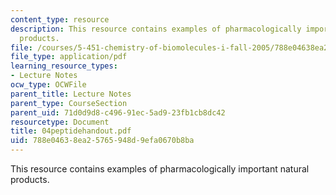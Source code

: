 ```yaml
---
content_type: resource
description: This resource contains examples of pharmacologically important natural
  products.
file: /courses/5-451-chemistry-of-biomolecules-i-fall-2005/788e04638ea25765948d9efa0670b8ba_04peptidehandout.pdf
file_type: application/pdf
learning_resource_types:
- Lecture Notes
ocw_type: OCWFile
parent_title: Lecture Notes
parent_type: CourseSection
parent_uid: 71d0d9d8-c496-91ec-5ad9-23fb1cb8dc42
resourcetype: Document
title: 04peptidehandout.pdf
uid: 788e0463-8ea2-5765-948d-9efa0670b8ba
---
```

This resource contains examples of pharmacologically important natural products.

